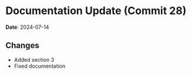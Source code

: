 # Documentation Update (Commit 28)
            
**Date**: 2024-07-14
            
## Changes
- Added section 3
- Fixed documentation
